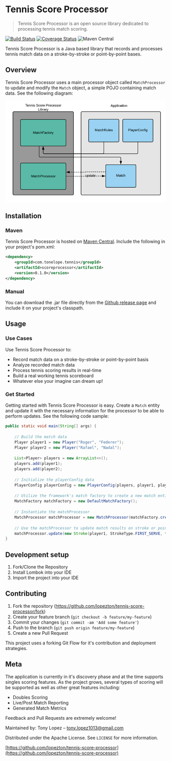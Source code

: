 # Tennis Score Processor
> Tennis Score Processor is an open source library dedicated to processing tennis match scoring.

[![Build Status](https://travis-ci.org/lopezton/tennis-score-processor.svg?branch=master)](https://travis-ci.org/lopezton/tennis-score-processor)
[![Coverage Status](https://coveralls.io/repos/github/lopezton/tennis-score-processor/badge.svg?branch=master)](https://coveralls.io/github/lopezton/tennis-score-processor?branch=master)
![Maven Central](https://img.shields.io/maven-central/v/com.tonelope.tennis/scoreprocessor.svg)

Tennis Score Processor is a Java based library that records and processes tennis match data on a stroke-by-stroke or point-by-point bases. 

## Overview
Tennis Score Processor uses a main processor object called ```MatchProcessor``` to update and modify the ```Match``` object, a simple POJO containing match data.  See the following diagram:  

![Entry Point](docs/images/uml/entry-point.png)  

## Installation

### Maven
Tennis Score Processor is hosted on [Maven Central](https://search.maven.org/). Include the following in your project's pom.xml:  

```xml
<dependency>
    <groupId>com.tonelope.tennis</groupId>
    <artifactId>scoreprocessor</artifactId>
    <version>0.1.0</version>
</dependency>
```

### Manual
You can download the .jar file directly from the [Github release page](https://github.com/lopezton/tennis-score-processor/releases) and include it on your project's classpath.

## Usage

### Use Cases
Use Tennis Score Processor to:  

* Record match data on a stroke-by-stroke or point-by-point basis
* Analyze recorded match data
* Process tennis scoring results in real-time
* Build a real working tennis scoreboard
* Whatever else your imagine can dream up!

### Get Started
Getting started with Tennis Score Processor is easy. Create a ```Match``` entity and update it with the necessary information for the processor to be able to perform updates. See the following code sample:  

```java
public static void main(String[] args) {

	// Build the match data
	Player player1 = new Player("Roger", "Federer");
	Player player2 = new Player("Rafael", "Nadal");
		
	List<Player> players = new ArrayList<>();
	players.add(player1);
	players.add(player2);
		
	// Initialize the playerConfig data
	PlayerConfig playerConfig = new PlayerConfig(players, player1, player2);
		
	// Utilize the framework's match factory to create a new match entity
	MatchFactory matchFactory = new DefaultMatchFactory();
		
	// Instantiate the matchProcessor
	MatchProcessor matchProcessor = new MatchProcessor(matchFactory.create(new MatchRules(), playerConfig));
		
	// Use the matchProcessor to update match results on stroke or point basis
	matchProcessor.update(new Stroke(player1, StrokeType.FIRST_SERVE, false, true));
}
```

## Development setup

1. Fork/Clone the Repository
2. Install Lombok into your IDE
3. Import the project into your IDE

## Contributing

1. Fork the repository (<https://github.com/lopezton/tennis-score-processor/fork>)
2. Create your feature branch (`git checkout -b feature/my-feature`)
3. Commit your changes (`git commit -am 'Add some feature'`)
4. Push to the branch (`git push origin feature/my-feature`)
5. Create a new Pull Request

This project uses a forking Git Flow for it's contribution and deployment strategies.

## Meta

The application is currently in it's discovery phase and at the time supports singles scoring features. As the project grows, several types of scoring will be supported as well as other great features including:

* Doubles Scoring
* Live/Post Match Reporting
* Generated Match Metrics

Feedback and Pull Requests are extremely welcome!

Maintained by: Tony Lopez – tony.lopez1013@gmail.com

Distributed under the Apache License. See ``LICENSE`` for more information.

[https://github.com/lopezton/tennis-score-processor](https://github.com/lopezton/tennis-score-processor)